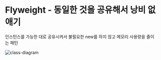 # Flyweight - 동일한 것을 공유해서 낭비 없애기
인스턴스를 가능한 대로 공유시켜서 불필요한 new를 하지 않고 메모리 사용량을 줄이는 패턴

![class-diagram](http://www.plantuml.com/plantuml/proxy?src=https://raw.githubusercontent.com/hanbee1005/basic-design-pattern/main/resources/puml/chapter20.puml)
